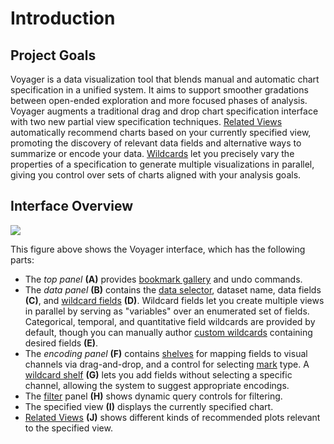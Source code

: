 # Introduction

## Project Goals

Voyager is a data visualization tool that blends manual and automatic chart specification in a unified system. It aims to support smoother gradations between open-ended exploration and more focused phases of analysis. Voyager augments a traditional drag and drop chart specification interface with two new partial view specification techniques. [Related Views](visualizing-data/related-views.md) automatically recommend charts based on your currently specified view, promoting the discovery of relevant data fields and alternative ways to summarize or encode your data. [Wildcards](visualizing-data/wildcards.md) let you precisely vary the properties of a specification to generate multiple visualizations in parallel, giving you control over sets of charts aligned with your analysis goals.

## Interface Overview

![](.gitbook/assets/largeui.png)

This figure above shows the Voyager interface, which has the following parts:

* The _top panel_ **\(A\)** provides [bookmark gallery](bookmark-gallery.md) and undo commands.
* The _data panel_ **\(B\)** contains the [data selector](load-data.md), dataset name, data fields **\(C\)**, and [wildcard fields](https://data-voyager.gitbook.io/voyager/visualizing-data/wildcard-fields#wildcard-fields) **\(D\)**. Wildcard fields let you create multiple views in parallel by serving as "variables" over an enumerated set of fields. Categorical, temporal, and quantitative field wildcards are provided by default, though you can manually author [custom wildcards](https://data-voyager.gitbook.io/voyager/visualizing-data/wildcard-fields#custom-wildcard-fields) containing desired fields **\(E\)**.
* The _encoding panel_ **\(F\)** contains [shelves](https://data-voyager.gitbook.io/voyager/visualizing-data/specify-visual-encoding#encoding-shelves) for mapping fields to visual channels via drag-and-drop, and a control for selecting [mark](https://data-voyager.gitbook.io/voyager/visualizing-data/specify-visual-encoding#mark-selection) type. A [wildcard shelf](https://data-voyager.gitbook.io/voyager/visualizing-data/wildcard-fields#wildcard-shelves) **\(G\)** lets you add fields without selecting a specific channel, allowing the system to suggest appropriate encodings.
* The [filter](https://data-voyager.gitbook.io/voyager/visualizing-data/specify-visual-encodings#mark-selection) panel **\(H\)** shows dynamic query controls for filtering.
* The specified view **\(I\)** displays the currently specified chart.
* [Related Views](visualizing-data/related-views.md) **\(J\)** shows different kinds of recommended plots relevant to the specified view.

